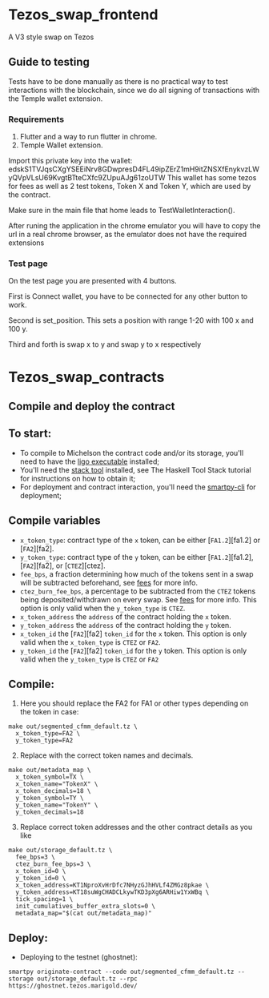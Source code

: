 # Tezos_swap_frontend

A V3 style swap on Tezos

## Guide to testing

Tests have to be done manually as there is no practical way to test interactions with the blockchain, since we do all signing of transactions with the Temple wallet extension.

### Requirements
1. Flutter and a way to run flutter in chrome.
2. Temple Wallet extension.

Import this private key into the wallet: edskS1TVJqsCXgYSEEiNrv8GDwpresD4FL49ipZErZ1mH9itZNSXfEnykvzLWyQVpVLsU69KvgtBTteCXfc9ZUpuAJg61zoUTW
This wallet has some tezos for fees as well as 2 test tokens, Token X and Token Y, which are used by the contract.

Make sure in the main file that home leads to TestWalletInteraction().

After runing the application in the chrome emulator you will have to copy the url in a real chrome browser, as the emulator does not have the required extensions


### Test page

On the test page you are presented with 4 buttons.

First is Connect wallet, you have to be connected for any other button to work.

Second is set_position. This sets a position with range 1-20 with 100 x and 100 y.

Third and forth is swap x to y and swap y to x respectively

# Tezos_swap_contracts

## Compile and deploy the contract
## To start:
- To compile to Michelson the contract code and/or its storage, you'll need to have the [ligo executable](https://ligolang.org/docs/intro/installation/?lang=jsligo) installed;
- You'll need the [stack tool](https://docs.haskellstack.org/en/stable/) installed, see The Haskell Tool Stack tutorial for instructions on how to obtain it;
- For deployment and contract interaction, you'll need the [smartpy-cli](https://smartpy.io/docs/cli/) for deployment;

## Compile variables

- `x_token_type`: contract type of the `x` token, can be either [`FA1.2`][fa1.2] or [`FA2`][fa2].
- `y_token_type`: contract type of the `y` token, can be either [`FA1.2`][fa1.2], [`FA2`][fa2], or [`CTEZ`][ctez].
- `fee_bps`, a fraction determining how much of the tokens sent in a swap will
  be subtracted beforehand, see [fees](#fees) for more info.
- `ctez_burn_fee_bps`, a percentage to be subtracted from the `CTEZ` tokens being
  deposited/withdrawn on every swap.
  See [fees](#fees) for more info.
  This option is only valid when the `y_token_type` is `CTEZ`.
- `x_token_address` the `address` of the contract holding the `x` token.
- `y_token_address` the `address` of the contract holding the `y` token.
- `x_token_id` the [`FA2`][fa2] `token_id` for the `x` token.
  This option is only valid when the `x_token_type` is `CTEZ` or `FA2`.
- `y_token_id` the [`FA2`][fa2] `token_id` for the `y` token.
  This option is only valid when the `y_token_type` is `CTEZ` or `FA2`
## Compile:
1. Here you should replace the FA2 for FA1 or other types depending on the token in case:
```
make out/segmented_cfmm_default.tz \
  x_token_type=FA2 \
  y_token_type=FA2
```
2. Replace with the correct token names and decimals.
```
make out/metadata_map \
  x_token_symbol=TX \
  x_token_name="TokenX" \
  x_token_decimals=18 \
  y_token_symbol=TY \
  y_token_name="TokenY" \
  y_token_decimals=18
```
3. Replace correct token addresses and the other contract details as you like
```
make out/storage_default.tz \
  fee_bps=3 \
  ctez_burn_fee_bps=3 \
  x_token_id=0 \
  y_token_id=0 \
  x_token_address=KT1NproXvHrDfc7NHyzGJhHVLf4ZMGz8pkae \
  y_token_address=KT18suWgCHADCLkywTKD3pXg6ARHiw1YxWBq \
  tick_spacing=1 \
  init_cumulatives_buffer_extra_slots=0 \
  metadata_map="$(cat out/metadata_map)"
```
## Deploy:
- Deploying to the testnet (ghostnet):
```
smartpy originate-contract --code out/segmented_cfmm_default.tz --storage out/storage_default.tz --rpc https://ghostnet.tezos.marigold.dev/
```
